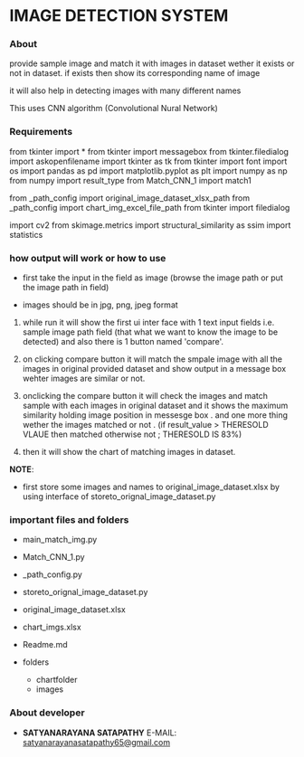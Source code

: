 # IMAGE DETECTION SYSTEM

### About

provide sample image and match it with images in dataset wether it exists or not in dataset.
if exists then show its corresponding name of image

it will also help in detecting images with many different names

This uses CNN algorithm (Convolutional Nural Network)

### Requirements

from tkinter import \*
from tkinter import messagebox
from tkinter.filedialog import askopenfilename
import tkinter as tk
from tkinter import font
import os
import pandas as pd
import matplotlib.pyplot as plt
import numpy as np
from numpy import result_type
from Match_CNN_1 import match1

from \_path_config import original_image_dataset_xlsx_path
from \_path_config import chart_img_excel_file_path
from tkinter import filedialog

import cv2
from skimage.metrics import structural_similarity as ssim
import statistics

### how output will work or how to use

- first take the input in the field as image
  (browse the image path or put the image path in field)

- images should be in jpg, png, jpeg format

1. while run it will show the first ui inter face with 1 text input fields i.e. sample image path field (that what we want to know the image to be detected) and also there is 1 button named 'compare'.

2. on clicking compare button it will match the smpale image with all the images in original provided dataset and show output in a message box wehter images are similar or not.

3. onclicking the compare button it will check the images and match sample with each images in original dataset and it shows the maximum similarity holding image position in messesge box . and one more thing wether the images matched or not . (if result_value > THERESOLD VLAUE then matched otherwise not ; THERESOLD IS 83%)

4. then it will show the chart of matching images in dataset.

**NOTE**:

- first store some images and names to original_image_dataset.xlsx by using interface of storeto_orignal_image_dataset.py

### important files and folders

- main_match_img.py
- Match_CNN_1.py
- \_path_config.py
- storeto_orignal_image_dataset.py
- original_image_dataset.xlsx
- chart_imgs.xlsx
- Readme.md

- folders
  - chartfolder
  - images

### About developer

- **SATYANARAYANA SATAPATHY**
  E-MAIL: satyanarayanasatapathy65@gmail.com
